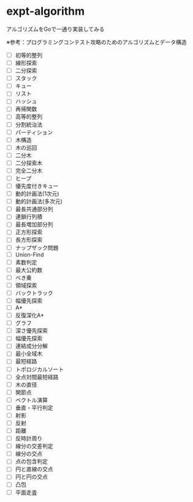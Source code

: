 # expt-algorithm

アルゴリズムをGoで一通り実装してみる

※参考：プログラミングコンテスト攻略のためのアルゴリズムとデータ構造

- [ ] 初等的整列
- [ ] 線形探索
- [ ] 二分探索
- [ ] スタック
- [ ] キュー
- [ ] リスト
- [ ] ハッシュ
- [ ] 再帰関数
- [ ] 高等的整列
- [ ] 分割統治法
- [ ] パーティション
- [ ] 木構造
- [ ] 木の巡回
- [ ] 二分木
- [ ] 二分探索木
- [ ] 完全二分木
- [ ] ヒープ
- [ ] 優先度付きキュー
- [ ] 動的計画法(1次元)
- [ ] 動的計画法(多次元)
- [ ] 最長共通部分列
- [ ] 連鎖行列積
- [ ] 最長増加部分列
- [ ] 正方形探索
- [ ] 長方形探索
- [ ] ナップザック問題
- [ ] Union-Find
- [ ] 素数判定
- [ ] 最大公約数
- [ ] べき乗
- [ ] 領域探索
- [ ] バックトラック
- [ ] 幅優先探索
- [ ] A*
- [ ] 反復深化A*
- [ ] グラフ
- [ ] 深さ優先探索
- [ ] 幅優先探索
- [ ] 連結成分分解
- [ ] 最小全域木
- [ ] 最短経路
- [ ] トポロジカルソート
- [ ] 全点対間最短経路
- [ ] 木の直径
- [ ] 関節点
- [ ] ベクトル演算
- [ ] 垂直・平行判定
- [ ] 射影
- [ ] 反射
- [ ] 距離
- [ ] 反時計周り
- [ ] 線分の交差判定
- [ ] 線分の交点
- [ ] 点の包含判定
- [ ] 円と直線の交点
- [ ] 円と円の交点
- [ ] 凸包
- [ ] 平面走査
